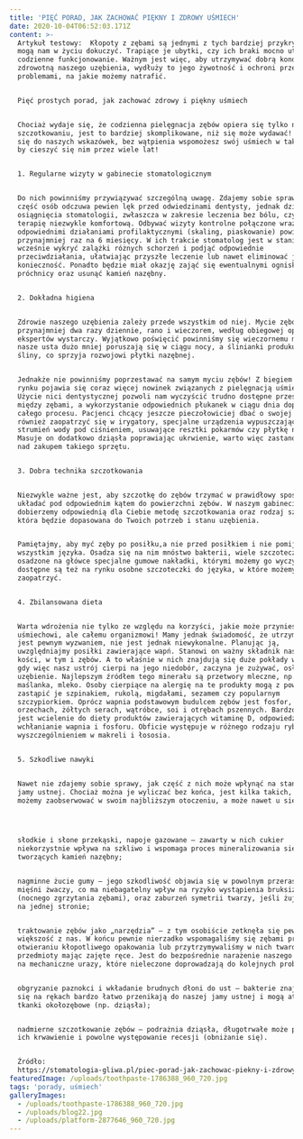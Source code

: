 ```yaml
---
title: 'PIĘĆ PORAD, JAK ZACHOWAĆ PIĘKNY I ZDROWY UŚMIECH'
date: 2020-10-04T06:52:03.171Z
content: >-
  Artykuł testowy:  Kłopoty z zębami są jednymi z tych bardziej przykrych, jakie
  mogą nam w życiu dokuczyć. Trapiące je ubytki, czy ich braki mocno utrudniają
  codzienne funkcjonowanie. Ważnym jest więc, aby utrzymywać dobrą kondycję
  zdrowotną naszego uzębienia, wydłuży to jego żywotność i ochroni przed
  problemami, na jakie możemy natrafić.


  Pięć prostych porad, jak zachować zdrowy i piękny uśmiech


  Chociaż wydaje się, że codzienna pielęgnacja zębów opiera się tylko na ich
  szczotkowaniu, jest to bardziej skomplikowane, niż się może wydawać! Stosując
  się do naszych wskazówek, bez wątpienia wspomożesz swój uśmiech w taki sposób,
  by cieszyć się nim przez wiele lat!


  1. Regularne wizyty w gabinecie stomatologicznym


  Do nich powinniśmy przywiązywać szczególną uwagę. Zdajemy sobie sprawę, że
  część osób odczuwa pewien lęk przed odwiedzinami dentysty, jednak dzisiejsze
  osiągnięcia stomatologii, zwłaszcza w zakresie leczenia bez bólu, czyni
  terapię niezwykle komfortową. Odbywać wizyty kontrolne połączone wraz z
  odpowiednimi działaniami profilaktycznymi (skaling, piaskowanie) powinniśmy
  przynajmniej raz na 6 miesięcy. W ich trakcie stomatolog jest w stanie
  wcześnie wykryć zalążki różnych schorzeń i podjąć odpowiednie
  przeciwdziałania, ułatwiając przyszłe leczenie lub nawet eliminować jego
  konieczność. Ponadto będzie miał okazję zająć się ewentualnymi ogniskami
  próchnicy oraz usunąć kamień nazębny.


  2. Dokładna higiena


  Zdrowie naszego uzębienia zależy przede wszystkim od niej. Mycie zębów
  przynajmniej dwa razy dziennie, rano i wieczorem, według obiegowej opinii
  ekspertów wystarczy. Wyjątkowo poświęcić powinniśmy się wieczornemu myciu,
  nasze usta dużo mniej poruszają się w ciągu nocy, a ślinianki produkują mniej
  śliny, co sprzyja rozwojowi płytki nazębnej.


  Jednakże nie powinniśmy poprzestawać na samym myciu zębów! Z biegiem czasu, na
  rynku pojawia się coraz więcej nowinek związanych z pielęgnacją uśmiechu.
  Użycie nici dentystycznej pozwoli nam wyczyścić trudno dostępne przestrzenie
  między zębami, a wykorzystanie odpowiednich płukanek w ciągu dnia dopełni
  całego procesu. Pacjenci chcący jeszcze pieczołowiciej dbać o swojej zęby mogą
  również zaopatrzyć się w irygatory, specjalne urządzenia wypuszczające
  strumień wody pod ciśnieniem, usuwające resztki pokarmów czy płytkę nazębną.
  Masuje on dodatkowo dziąsła poprawiając ukrwienie, warto więc zastanowić się
  nad zakupem takiego sprzętu.


  3. Dobra technika szczotkowania


  Niezwykle ważne jest, aby szczotkę do zębów trzymać w prawidłowy sposób oraz
  układać pod odpowiednim kątem do powierzchni zębów. W naszym gabinecie
  dobierzemy odpowiednią dla Ciebie metodę szczotkowania oraz rodzaj szczotki,
  która będzie dopasowana do Twoich potrzeb i stanu uzębienia.


  Pamiętajmy, aby myć zęby po posiłku,a nie przed posiłkiem i nie pomijać w tym
  wszystkim języka. Osadza się na nim mnóstwo bakterii, wiele szczoteczek ma
  osadzone na główce specjalne gumowe nakładki, którymi możemy go wyczyścić,
  dostępne są też na rynku osobne szczoteczki do języka, w które możemy się
  zaopatrzyć.


  4. Zbilansowana dieta


  Warta wdrożenia nie tylko ze względu na korzyści, jakie może przynieść naszemu
  uśmiechowi, ale całemu organizmowi! Mamy jednak świadomość, że utrzymanie jej
  jest pewnym wyzwaniem, nie jest jednak niewykonalne. Planując ją,
  uwzględniajmy posiłki zawierające wapń. Stanowi on ważny składnik naszych
  kości, w tym i zębów. A to właśnie w nich znajdują się duże pokłady wapnia,
  gdy więc nasz ustrój cierpi na jego niedobór, zaczyna je zużywać, osłabiając
  uzębienie. Najlepszym źródłem tego minerału są przetwory mleczne, np. sery,
  maślanka, mleko. Osoby cierpiące na alergię na te produkty mogą z powodzeniem
  zastąpić je szpinakiem, rukolą, migdałami, sezamem czy popularnym
  szczypiorkiem. Oprócz wapnia podstawowym budulcem zębów jest fosfor, obecny w
  orzechach, żółtych serach, wątróbce, soi i otrębach pszennych. Bardzo pomocne
  jest wcielenie do diety produktów zawierających witaminę D, odpowiedzialną za
  wchłanianie wapnia i fosforu. Obficie występuje w różnego rodzaju rybach, z
  wyszczególnieniem w makreli i łososia.


  5. Szkodliwe nawyki


  Nawet nie zdajemy sobie sprawy, jak część z nich może wpłynąć na stan naszej
  jamy ustnej. Chociaż można je wyliczać bez końca, jest kilka takich, które
  możemy zaobserwować w swoim najbliższym otoczeniu, a może nawet u siebie:




  słodkie i słone przekąski, napoje gazowane – zawarty w nich cukier
  niekorzystnie wpływa na szkliwo i wspomaga proces mineralizowania się bakterii
  tworzących kamień nazębny;


  nagminne żucie gumy – jego szkodliwość objawia się w powolnym przerastaniu
  mięśni żwaczy, co ma niebagatelny wpływ na ryzyko wystąpienia bruksizmu
  (nocnego zgrzytania zębami), oraz zaburzeń symetrii twarzy, jeśli żujemy gumę
  na jednej stronie;


  traktowanie zębów jako „narzędzia” – z tym osobiście zetknęła się pewnie
  większość z nas. W końcu pewnie nierzadko wspomagaliśmy się zębami przy
  otwieraniu kłopotliwego opakowania lub przytrzymywaliśmy w nich twarde
  przedmioty mając zajęte ręce. Jest do bezpośrednie narażenie naszego szkliwa
  na mechaniczne urazy, które nieleczone doprowadzają do kolejnych problemów;


  obgryzanie paznokci i wkładanie brudnych dłoni do ust – bakterie znajdujące
  się na rękach bardzo łatwo przenikają do naszej jamy ustnej i mogą atakować
  tkanki okołozębowe (np. dziąsła);


  nadmierne szczotkowanie zębów – podrażnia dziąsła, długotrwałe może powodować
  ich krwawienie i powolne występowanie recesji (obniżanie się).


  Źródło:
  https://stomatologia-gliwa.pl/piec-porad-jak-zachowac-piekny-i-zdrowy-usmiech/
featuredImage: /uploads/toothpaste-1786388_960_720.jpg
tags: 'porady, uśmiech'
galleryImages:
  - /uploads/toothpaste-1786388_960_720.jpg
  - /uploads/blog22.jpg
  - /uploads/platform-2877646_960_720.jpg
---
```


